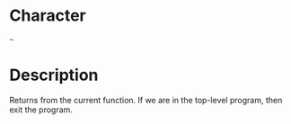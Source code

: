 # Character
`~`

# Description
Returns from the current function. If we are in the top-level program, then exit the program.

